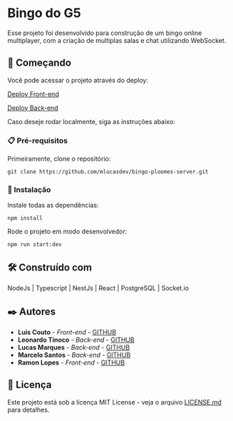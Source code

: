 # Bingo do G5

Esse projeto foi desenvolvido para construção de um bingo online multiplayer, com a criação de multiplas salas e chat utilizando WebSocket.


## 🚀 Começando

Você pode acessar o projeto através do deploy:

[Deploy Front-end](https://bingo-g5-front.onrender.com/)

[Deploy Back-end](https://bingo-g5-ploomes.onrender.com/)

Caso deseje rodar localmente, siga as instruções abaixo:

### 📋 Pré-requisitos

Primeiramente, clone o repositório:
```
git clone https://github.com/mlucasdev/bingo-ploomes-server.git
```

### 🔧 Instalação

Instale todas as dependências:

```
npm install
```

Rode o projeto em modo desenvolvedor:

```
npm run start:dev
```

## 🛠️ Construído com

NodeJs | Typescript | NestJs | React | PostgreSQL | Socket.io
 
## ✒️ Autores

* **Luis Couto** - *Front-end* - [GITHUB](https://github.com/lhcouto)
* **Leonardo Tinoco** - *Back-end* - [GITHUB](https://github.com/leotinoco7)
* **Lucas Marques** - *Back-end* - [GITHUB](https://github.com/mlucasdev/)
* **Marcelo Santos** - *Back-end* - [GITHUB](https://github.com/DJMarshallSantos)
* **Ramon Lopes** - *Front-end* - [GITHUB](https://github.com/RamonMarcelLopes)

## 📄 Licença 

Este projeto está sob a licença MIT License - veja o arquivo [LICENSE.md](https://github.com/mlucasdev/bingo-ploomes-server/blob/main/LICENSE) para detalhes.
